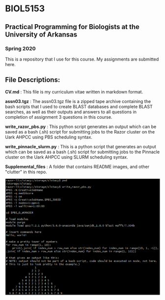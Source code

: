 # BIOL5153

## Practical Programming for Biologists at the University of Arkansas
### Spring 2020

This is a repository that I use for this course. My assignments are submitted here. 

## File Descriptions:

**CV.md** : This file is my curriculum vitae written in markdown format.

**assn03.tgz** : The assn03.tgz file is a zipped tape archive containing the bash scripts that I used to create BLAST databases and complete BLAST searches, as well as their outputs and answers to all questions in completion of assignment 3 questions in this course.

**write_razor_pbs.py** : This python script generates an output which can be saved as a bash (.sh) script for submitting jobs to the Razor cluster on the Uark AHPCC using PBS scheduling syntax.

**write_pinnacle_slurm.py** : This is a python script that generates an output which can be saved as a bash (.sh) script for submitting jobs to the Pinnacle cluster on the Uark AHPCC using SLURM scheduling syntax.

**Supplemental_files** : A folder that contains README images, and other "clutter" in this repo.

![Output of python script that generates PBS bash scripts for submission on the razor cluster](https://github.com/clstacy/BIOL5153/blob/main/Supplemental_files/stacy_assn04_BIOL5143_PBS_screenshot.png.png?raw=true)